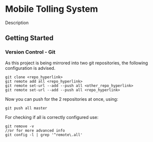 # Mobile Tolling System
Description

## Getting Started

### Version Control - Git
As this project is being mirrored into two git repositories, the following configuration is advised.

```
git clone <repo_hyperlink>
git remote add all <repo_hyperlink>
git remote set-url --add --push all <other_repo_hyperlink>
git remote set-url --add --push all <repo_hyperlink>
```
Now you can push for the 2 repositories at once, using:
```
git push all master
```

For checking if all is correctly configured use:
```
git remove -v
//or for more advanced info
git config -l | grep '^remote\.all'
```
